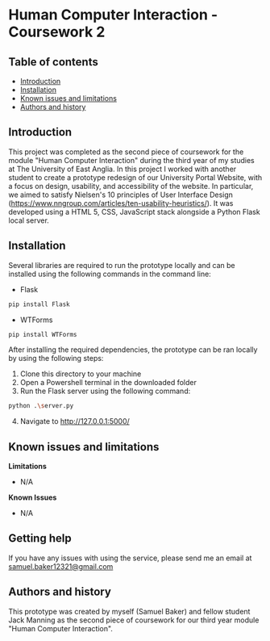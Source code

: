 # Human Computer Interaction - Coursework 2

Table of contents
-----------------

* [Introduction](#introduction)
* [Installation](#installation)
* [Known issues and limitations](#known-issues-and-limitations)
* [Authors and history](#authors-and-history)


Introduction
------------
This project was completed as the second piece of coursework for the module "Human Computer Interaction" during the third year of my studies at The University of East Anglia. In this project I worked with another student to create a prototype redesign of our University Portal Website, with a focus on design, usability, and accessibility of the website. In particular, we aimed to satisfy Nielsen's 10 principles of User Interface Design (https://www.nngroup.com/articles/ten-usability-heuristics/). It was developed using a HTML 5, CSS, JavaScript stack alongside a Python Flask local server. 


Installation
------------

Several libraries are required to run the prototype locally and can be installed using the following commands in the command line:

* Flask
```bash
pip install Flask
```
* WTForms
```bash
pip install WTForms
```

After installing the required dependencies, the prototype can be ran locally by using the following steps:
1. Clone this directory to your machine
2. Open a Powershell terminal in the downloaded folder
3. Run the Flask server using the following command:
```bash
python .\server.py
```
4. Navigate to http://127.0.0.1:5000/


Known issues and limitations
----------------------------

**Limitations**
* N/A

**Known Issues**
* N/A


Getting help
------------

If you have any issues with using the service, please send me an email at samuel.baker12321@gmail.com


Authors and history
---------------------------

This prototype was created by myself (Samuel Baker) and fellow student Jack Manning as the second piece of coursework for our third year module "Human Computer Interaction".
